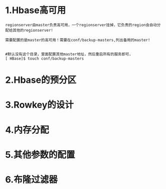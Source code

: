 # 1.Hbase高可用

```shell
regionserver由master负责高可用，一个regionserver挂掉，它负责的region会自动分配给其他的regionserver!

需要配置的是master的高可用！需要在conf/backup-masters,列出备用的master!


#默认没有这个目录，里面配置其他master地址，然后重启所有的服务即可，
[ HBase]$ touch conf/backup-masters
```




# 2.Hbase的预分区





# 3.Rowkey的设计



# 4.内存分配



# 5.其他参数的配置



# 6.布隆过滤器



 